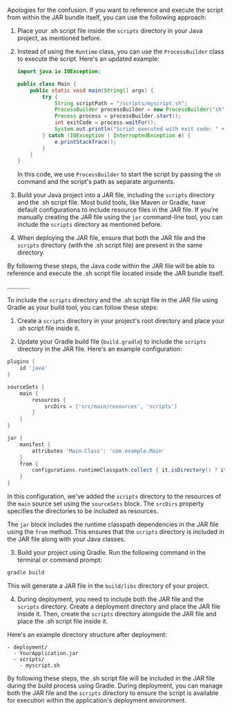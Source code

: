 Apologies for the confusion. If you want to reference and execute the script from within the JAR bundle itself, you can use the following approach:

1. Place your .sh script file inside the `scripts` directory in your Java project, as mentioned before.

2. Instead of using the `Runtime` class, you can use the `ProcessBuilder` class to execute the script. Here's an updated example:

   ```java
   import java.io.IOException;
   
   public class Main {
       public static void main(String[] args) {
           try {
               String scriptPath = "/scripts/myscript.sh";
               ProcessBuilder processBuilder = new ProcessBuilder("sh", scriptPath);
               Process process = processBuilder.start();
               int exitCode = process.waitFor();
               System.out.println("Script executed with exit code: " + exitCode);
           } catch (IOException | InterruptedException e) {
               e.printStackTrace();
           }
       }
   }
   ```

   In this code, we use `ProcessBuilder` to start the script by passing the `sh` command and the script's path as separate arguments.

3. Build your Java project into a JAR file, including the `scripts` directory and the .sh script file. Most build tools, like Maven or Gradle, have default configurations to include resource files in the JAR file. If you're manually creating the JAR file using the `jar` command-line tool, you can include the `scripts` directory as mentioned before.

4. When deploying the JAR file, ensure that both the JAR file and the `scripts` directory (with the .sh script file) are present in the same directory.

By following these steps, the Java code within the JAR file will be able to reference and execute the .sh script file located inside the JAR bundle itself.

.............



To include the `scripts` directory and the .sh script file in the JAR file using Gradle as your build tool, you can follow these steps:

1. Create a `scripts` directory in your project's root directory and place your .sh script file inside it.

2. Update your Gradle build file (`build.gradle`) to include the `scripts` directory in the JAR file. Here's an example configuration:

```groovy
plugins {
    id 'java'
}

sourceSets {
    main {
        resources {
            srcDirs = ['src/main/resources', 'scripts']
        }
    }
}

jar {
    manifest {
        attributes 'Main-Class': 'com.example.Main'
    }
    from {
        configurations.runtimeClasspath.collect { it.isDirectory() ? it : zipTree(it) }
    }
}
```

In this configuration, we've added the `scripts` directory to the resources of the `main` source set using the `sourceSets` block. The `srcDirs` property specifies the directories to be included as resources.

The `jar` block includes the runtime classpath dependencies in the JAR file using the `from` method. This ensures that the `scripts` directory is included in the JAR file along with your Java classes.

3. Build your project using Gradle. Run the following command in the terminal or command prompt:

```bash
gradle build
```

This will generate a JAR file in the `build/libs` directory of your project.

4. During deployment, you need to include both the JAR file and the `scripts` directory. Create a deployment directory and place the JAR file inside it. Then, create the `scripts` directory alongside the JAR file and place the .sh script file inside it.

Here's an example directory structure after deployment:

```
- deployment/
  - YourApplication.jar
  - scripts/
    - myscript.sh
```

By following these steps, the .sh script file will be included in the JAR file during the build process using Gradle. During deployment, you can manage both the JAR file and the `scripts` directory to ensure the script is available for execution within the application's deployment environment.

